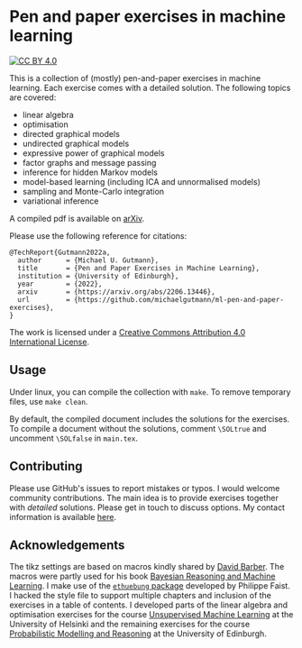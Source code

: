 # Pen and paper exercises in machine learning
[![CC BY 4.0][cc-by-shield]][cc-by]

This is a collection of (mostly) pen-and-paper exercises in machine learning.
Each exercise comes with a detailed solution. The following topics are covered:
- linear algebra
- optimisation
- directed graphical models
- undirected graphical models
- expressive power of graphical models
- factor graphs and message passing
- inference for hidden Markov models
- model-based learning (including ICA and unnormalised models)
- sampling and Monte-Carlo integration
- variational inference

A compiled pdf is available on [arXiv](https://arxiv.org/abs/2206.13446). 

Please use the following reference for citations:
```
@TechReport{Gutmann2022a,
  author      = {Michael U. Gutmann},
  title       = {Pen and Paper Exercises in Machine Learning},
  institution = {University of Edinburgh},
  year        = {2022},
  arxiv       = {https://arxiv.org/abs/2206.13446},
  url         = {https://github.com/michaelgutmann/ml-pen-and-paper-exercises},
}
```

The work is licensed under a
[Creative Commons Attribution 4.0 International License][cc-by].

[cc-by]: http://creativecommons.org/licenses/by/4.0/
[cc-by-shield]: https://img.shields.io/badge/License-CC%20BY%204.0-lightgrey.svg

## Usage
Under linux, you can compile the collection with `make`. To remove temporary files, use `make clean`. 

By default, the compiled document includes the solutions for the exercises. To
compile a document without the solutions, comment `\SOLtrue` and uncomment
`\SOLfalse` in `main.tex`.

## Contributing
Please use GitHub's issues to report mistakes or typos. I would welcome
community contributions. The main idea is to provide exercises together with
_detailed_ solutions. Please get in touch to discuss options. My contact
information is available [here](https://michaelgutmann.github.io/).

## Acknowledgements
The tikz settings are based on macros kindly shared by [David
Barber](http://web4.cs.ucl.ac.uk/staff/D.Barber/pmwiki/pmwiki.php?n=Main.HomePage).
The macros were partly used for his book [Bayesian Reasoning and Machine
Learning](http://web4.cs.ucl.ac.uk/staff/D.Barber/pmwiki/pmwiki.php?n=Brml.HomePage).
I make use of the [`ethuebung` package](https://github.com/phfaist/ethuebung)
developed by Philippe Faist. I hacked the style file to support multiple
chapters and inclusion of the exercises in a table of contents. I developed
parts of the linear algebra and optimisation exercises for the course
[Unsupervised Machine
Learning](https://www.cs.helsinki.fi/u/ahyvarin/teaching/uml2009/) at the
University of Helsinki and the remaining exercises for the course [Probabilistic
Modelling and Reasoning](http://www.inf.ed.ac.uk/teaching/courses/pmr/21-22) at
the University of Edinburgh.
